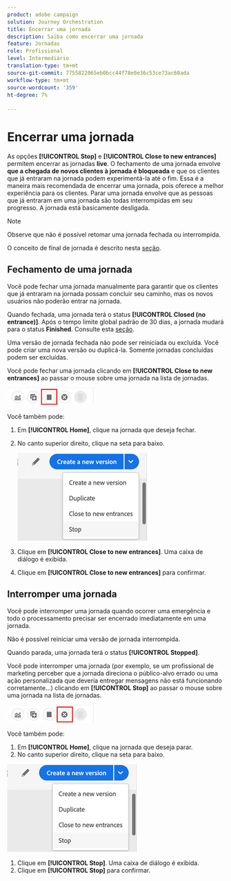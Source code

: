 ```yaml
---
product: adobe campaign
solution: Journey Orchestration
title: Encerrar uma jornada
description: Saiba como encerrar uma jornada
feature: Jornadas
role: Profissional
level: Intermediário
translation-type: tm+mt
source-git-commit: 7755822065eb0bcc44f78e0e36c53ce73ac60ada
workflow-type: tm+mt
source-wordcount: '359'
ht-degree: 7%

---
```



# Encerrar uma jornada

As opções **[!UICONTROL Stop]** e **[!UICONTROL Close to new entrances]** permitem encerrar as jornadas **live**. O fechamento de uma jornada envolve **que a chegada de novos clientes à jornada é bloqueada** e que os clientes que já entraram na jornada podem experimentá-la até o fim. Essa é a maneira mais recomendada de encerrar uma jornada, pois oferece a melhor experiência para os clientes. Parar uma jornada envolve que as pessoas que já entraram em uma jornada são todas interrompidas em seu progresso. A jornada está basicamente desligada.

>[!NOTE]
>
>Observe que não é possível retomar uma jornada fechada ou interrompida.
>
>O conceito de final de jornada é descrito nesta [seção](../building-journeys/journey.md#ending_a_journey).

## Fechamento de uma jornada

Você pode fechar uma jornada manualmente para garantir que os clientes que já entraram na jornada possam concluir seu caminho, mas os novos usuários não poderão entrar na jornada.

Quando fechada, uma jornada terá o status **[!UICONTROL Closed (no entrance)]**. Após o tempo limite global padrão de 30 dias, a jornada mudará para o status **Finished**. Consulte esta [seção](../building-journeys/changing-properties.md#entrance).

Uma versão de jornada fechada não pode ser reiniciada ou excluída. Você pode criar uma nova versão ou duplicá-la. Somente jornadas concluídas podem ser excluídas.

Você pode fechar uma jornada clicando em **[!UICONTROL Close to new entrances]** ao passar o mouse sobre uma jornada na lista de jornadas.

![](../assets/do-not-localize/journey-finish-quick-action.png)

Você também pode:

1. Em **[!UICONTROL Home]**, clique na jornada que deseja fechar.
1. No canto superior direito, clique na seta para baixo.

   ![](../assets/finish_drop_down_list.png)

1. Clique em **[!UICONTROL Close to new entrances]**. Uma caixa de diálogo é exibida.
1. Clique em **[!UICONTROL Close to new entrances]** para confirmar.

## Interromper uma jornada

Você pode interromper uma jornada quando ocorrer uma emergência e todo o processamento precisar ser encerrado imediatamente em uma jornada.

Não é possível reiniciar uma versão de jornada interrompida.

Quando parada, uma jornada terá o status **[!UICONTROL Stopped]**.

Você pode interromper uma jornada (por exemplo, se um profissional de marketing perceber que a jornada direciona o público-alvo errado ou uma ação personalizada que deveria entregar mensagens não está funcionando corretamente...) clicando em **[!UICONTROL Stop]** ao passar o mouse sobre uma jornada na lista de jornadas.

![](../assets/do-not-localize/journey-stop-quick-action.png)

Você também pode:

1. Em **[!UICONTROL Home]**, clique na jornada que deseja parar.
1. No canto superior direito, clique na seta para baixo.

![](../assets/finish_drop_down_list.png)

1. Clique em **[!UICONTROL Stop]**. Uma caixa de diálogo é exibida.
1. Clique em **[!UICONTROL Stop]** para confirmar.
